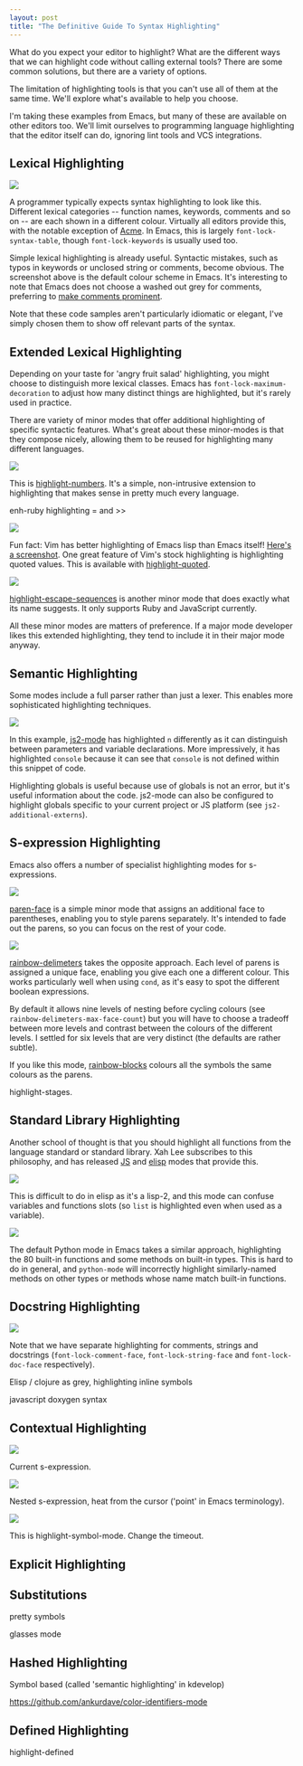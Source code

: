 ```yaml
--- 
layout: post
title: "The Definitive Guide To Syntax Highlighting"
---
```


What do you expect your editor to highlight? What are the different
ways that we can highlight code without calling external tools? There
are some common solutions, but there are a variety of options.

The limitation of highlighting tools is that you can't use all of them
at the same time. We'll explore what's available to help you choose.

I'm taking these examples from Emacs, but many of these are available
on other editors too. We'll limit ourselves to programming language
highlighting that the editor itself can do, ignoring lint tools and
VCS integrations.

## Lexical Highlighting

<img src="/assets/lexical_fibs_js.png" class="screenshot">

A programmer typically expects syntax highlighting to look like
this. Different lexical categories -- function names, keywords,
comments and so on -- are each shown in a different colour. Virtually
all editors provide this, with the notable exception of
[Acme](https://en.wikipedia.org/wiki/Acme_%28text_editor%29). In
Emacs, this is largely `font-lock-syntax-table`, though
`font-lock-keywords` is usually used too.

Simple lexical highlighting is already useful. Syntactic mistakes,
such as typos in keywords or unclosed string or comments, become
obvious. The screenshot above is the default colour scheme in
Emacs. It's interesting to note that Emacs does not choose a washed
out grey for comments, preferring to
[make comments prominent](https://medium.com/@MrJamesFisher/your-syntax-highlighter-is-wrong-6f83add748c9).

Note that these code samples aren't particularly idiomatic or elegant, I've simply
chosen them to show off relevant parts of the syntax.

## Extended Lexical Highlighting

Depending on your taste for 'angry fruit salad' highlighting, you
might choose to distinguish more lexical classes. Emacs has
`font-lock-maximum-decoration` to adjust how many distinct things are
highlighted, but it's rarely used in practice.

There are variety of minor modes that offer additional highlighting of
specific syntactic features. What's great about these minor-modes is
that they compose nicely, allowing them to be reused for highlighting
many different languages.

<img src="/assets/highlight_numbers.png" class="screenshot">

This is
[highlight-numbers](https://github.com/Fanael/highlight-numbers). It's
a simple, non-intrusive extension to highlighting that makes sense in
pretty much every language.

enh-ruby highlighting = and >>

<img src="/assets/highlight_quotes.png" class="screenshot">

Fun fact: Vim has better highlighting of Emacs lisp than Emacs itself!
[Here's a screenshot](http://i.imgur.com/WtmoEbz.png). One great
feature of Vim's stock highlighting is highlighting quoted
values. This is available with
[highlight-quoted](https://github.com/Fanael/highlight-quoted).

<img src="/assets/highlight_quotes.png" class="screenshot">

[highlight-escape-sequences](https://github.com/dgutov/highlight-escape-sequences)
is another minor mode that does exactly what its name suggests. It
only supports Ruby and JavaScript currently.

All these minor modes are matters of preference. If a major mode
developer likes this extended highlighting, they tend to include it in
their major mode anyway.

## Semantic Highlighting

Some modes include a full parser rather than just a lexer. This
enables more sophisticated highlighting techniques.

<img src="/assets/semantic_fibs_js.png" class="screenshot">

In this example, [js2-mode](https://github.com/mooz/js2-mode) has
highlighted `n` differently as it can distinguish between parameters
and variable declarations. More impressively, it has highlighted
`console` because it can see that `console` is not defined within this
snippet of code.

Highlighting globals is useful because use of globals is not an error,
but it's useful information about the code. js2-mode can also be
configured to highlight globals specific to your current project or JS
platform (see `js2-additional-externs`).

## S-expression Highlighting

Emacs also offers a number of specialist highlighting modes for s-expressions.

<img src="/assets/paren_face.png" class="screenshot">

[paren-face](https://github.com/tarsius/paren-face) is a simple minor
mode that assigns an additional face to parentheses, enabling you to
style parens separately. It's intended to fade out the parens, so you
can focus on the rest of your code.

<img src="/assets/rainbow_delimeters.png" class="screenshot">

[rainbow-delimeters](https://github.com/jlr/rainbow-delimiters) takes
the opposite approach. Each level of parens is assigned a unique face,
enabling you give each one a different colour. This works particularly
well when using `cond`, as it's easy to spot the different boolean
expressions.

By default it allows nine levels of nesting before cycling colours
(see `rainbow-delimeters-max-face-count`) but you will have to choose
a tradeoff between more levels and contrast between the colours of the
different levels. I settled for six levels that are very distinct (the
defaults are rather subtle).

If you like this mode,
[rainbow-blocks](https://github.com/istib/rainbow-blocks) colours all
the symbols the same colours as the parens.

highlight-stages.

## Standard Library Highlighting

Another school of thought is that you should highlight all functions
from the language standard or standard library. Xah Lee subscribes to
this philosophy, and has released
[JS](http://ergoemacs.org/emacs/xah-js-mode.html) and
[elisp](http://ergoemacs.org/emacs/xah-elisp-mode.html) modes that
provide this.

<img src="/assets/highlight_elisp_builtins.png" class="screenshot">

This is difficult to do in elisp as it's a lisp-2, and this mode can
confuse variables and functions slots (so `list` is highlighted even
when used as a variable).

<img src="/assets/python_builtins.png" class="screenshot">

The default Python mode in Emacs takes a similar approach,
highlighting the 80 built-in functions and some methods on built-in
types. This is hard to do in general, and `python-mode` will
incorrectly highlight similarly-named methods on other types or
methods whose name match built-in functions.

## Docstring Highlighting

<img src="/assets/elisp_docstring.png" class="screenshot">

Note that we have separate highlighting for comments, strings and
docstrings (`font-lock-comment-face`, `font-lock-string-face` and
`font-lock-doc-face` respectively).

Elisp / clojure as grey, highlighting inline symbols

javascript doxygen syntax

## Contextual Highlighting

<img src="/assets/highlight_sexp.png" class="screenshot">

Current s-expression.

<img src="/assets/highlight_nested_parens.png" class="screenshot">

Nested s-expression, heat from the cursor ('point' in Emacs
terminology).

<img src="/assets/highlight_current_symbol.png" class="screenshot">

This is highlight-symbol-mode. Change the timeout.

## Explicit Highlighting

## Substitutions

pretty symbols

glasses mode

## Hashed Highlighting

Symbol based (called 'semantic highlighting' in kdevelop)

https://github.com/ankurdave/color-identifiers-mode

## Defined Highlighting

highlight-defined
